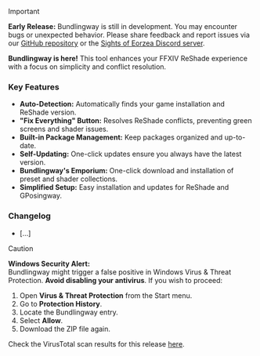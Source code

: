 > [!IMPORTANT]  
> **Early Release:** Bundlingway is still in development. You may encounter bugs or unexpected behavior. Please share feedback and report issues via our [GitHub repository](https://github.com/gposingway/bundlingway/issues) or the [Sights of Eorzea Discord server](https://discord.com/servers/sights-of-eorzea-1124828911700811957).

**Bundlingway is here!** This tool enhances your FFXIV ReShade experience with a focus on simplicity and conflict resolution.

### Key Features
- **Auto-Detection:** Automatically finds your game installation and ReShade version.
- **"Fix Everything" Button:** Resolves ReShade conflicts, preventing green screens and shader issues.
- **Built-in Package Management:** Keep packages organized and up-to-date.
- **Self-Updating:** One-click updates ensure you always have the latest version.
- **Bundlingway's Emporium:** One-click download and installation of preset and shader collections.
- **Simplified Setup:** Easy installation and updates for ReShade and GPosingway.

### Changelog
- [...]

> [!CAUTION]  
> **Windows Security Alert:**  
> Bundlingway might trigger a false positive in Windows Virus & Threat Protection. **Avoid disabling your antivirus**. If you wish to proceed:  
> 1. Open **Virus & Threat Protection** from the Start menu.  
> 2. Go to **Protection History**.  
> 3. Locate the Bundlingway entry.  
> 4. Select **Allow**.  
> 5. Download the ZIP file again.
> 
> Check the VirusTotal scan results for this release [here](https://www.virustotal.com/gui/url/9b99a43cd3466f3395cc5746f97c5a64d0ab97f03c94199b4eb6d02418612133?nocache=1).
